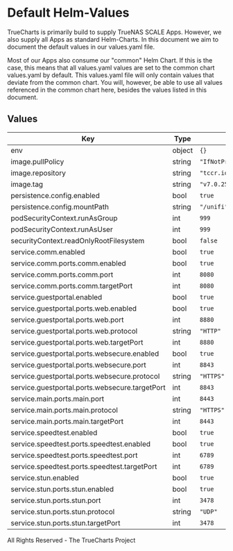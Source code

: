 # Default Helm-Values

TrueCharts is primarily build to supply TrueNAS SCALE Apps.
However, we also supply all Apps as standard Helm-Charts. In this document we aim to document the default values in our values.yaml file.

Most of our Apps also consume our "common" Helm Chart.
If this is the case, this means that all values.yaml values are set to the common chart values.yaml by default. This values.yaml file will only contain values that deviate from the common chart.
You will, however, be able to use all values referenced in the common chart here, besides the values listed in this document.

## Values

| Key | Type | Default | Description |
|-----|------|---------|-------------|
| env | object | `{}` |  |
| image.pullPolicy | string | `"IfNotPresent"` |  |
| image.repository | string | `"tccr.io/truecharts/unifi"` |  |
| image.tag | string | `"v7.0.25@sha256:7e7779fccbfe6930d4feaed7671b369fd6b65d561903d3eecec302ca68a9ee80"` |  |
| persistence.config.enabled | bool | `true` |  |
| persistence.config.mountPath | string | `"/unifi"` |  |
| podSecurityContext.runAsGroup | int | `999` |  |
| podSecurityContext.runAsUser | int | `999` |  |
| securityContext.readOnlyRootFilesystem | bool | `false` |  |
| service.comm.enabled | bool | `true` |  |
| service.comm.ports.comm.enabled | bool | `true` |  |
| service.comm.ports.comm.port | int | `8080` |  |
| service.comm.ports.comm.targetPort | int | `8080` |  |
| service.guestportal.enabled | bool | `true` |  |
| service.guestportal.ports.web.enabled | bool | `true` |  |
| service.guestportal.ports.web.port | int | `8880` |  |
| service.guestportal.ports.web.protocol | string | `"HTTP"` |  |
| service.guestportal.ports.web.targetPort | int | `8880` |  |
| service.guestportal.ports.websecure.enabled | bool | `true` |  |
| service.guestportal.ports.websecure.port | int | `8843` |  |
| service.guestportal.ports.websecure.protocol | string | `"HTTPS"` |  |
| service.guestportal.ports.websecure.targetPort | int | `8843` |  |
| service.main.ports.main.port | int | `8443` |  |
| service.main.ports.main.protocol | string | `"HTTPS"` |  |
| service.main.ports.main.targetPort | int | `8443` |  |
| service.speedtest.enabled | bool | `true` |  |
| service.speedtest.ports.speedtest.enabled | bool | `true` |  |
| service.speedtest.ports.speedtest.port | int | `6789` |  |
| service.speedtest.ports.speedtest.targetPort | int | `6789` |  |
| service.stun.enabled | bool | `true` |  |
| service.stun.ports.stun.enabled | bool | `true` |  |
| service.stun.ports.stun.port | int | `3478` |  |
| service.stun.ports.stun.protocol | string | `"UDP"` |  |
| service.stun.ports.stun.targetPort | int | `3478` |  |

All Rights Reserved - The TrueCharts Project

